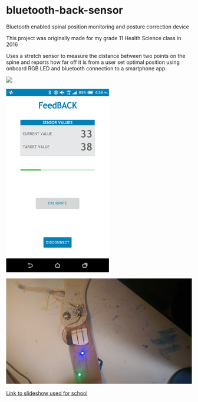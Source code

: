 # bluetooth-back-sensor
Bluetooth enabled spinal position monitoring and posture correction device

This project was originally made for my grade 11 Health Science class in 2016

Uses a stretch sensor to measure the distance between two points on the spine and reports how far off it is from a user set optimal position using onboard RGB LED and bluetooth connection to a smartphone app.

![](output-1.gif)

![](appscreenshot.png)

![](product.jpg)

[Link to slideshow used for school](https://docs.google.com/presentation/d/1BUM9tQXJSWAe9sjB-eK0dO6JpRo8mt2f_Prkby7zd6o/edit?usp=sharing)
